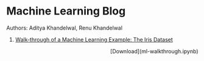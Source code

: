 # Machine Learning Blog
Authors: Aditya Khandelwal, Renu Khandelwal

1. [Walk-through of a Machine Learning Example: The Iris Dataset](ml-walkthrough.html)
<p style="text-align: right;">[Download](ml-walkthrough.ipynb)</p>
